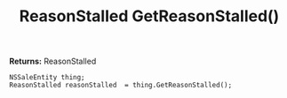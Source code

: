 ﻿---
uid: crmscript_ref_NSSaleEntity_GetReasonStalled
title: ReasonStalled GetReasonStalled()
intellisense: NSSaleEntity.GetReasonStalled
keywords: NSSaleEntity, GetReasonStalled
so.topic: reference
---



**Returns:** ReasonStalled


```crmscript
NSSaleEntity thing;
ReasonStalled reasonStalled  = thing.GetReasonStalled();
```


